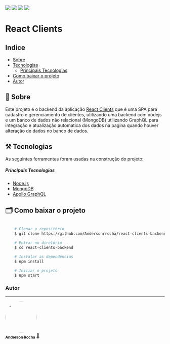 <img src="https://img.shields.io/npm/v/react?label=React"/> <img src="https://img.shields.io/github/languages/code-size/Andersonrrocha/react-clients-backend"/> <img src="https://img.shields.io/github/last-commit/Andersonrrocha/react-clients-backend"/> <img src="https://img.shields.io/github/license/andersonrrocha/react-clients-backend"/>
# React Clients

## Indice

- [Sobre](#-sobre)
- [Tecnologias](#-tecnologias)
    - [Principais Tecnologias](#-principais-tecnologias)
- [Como baixar o projeto](#-como-baixar-o-projeto)
- [Autor](#-autor)


## 🔖 Sobre

Este projeto é o backend da aplicação [React Clients](https://react-clients-frontend.herokuapp.com) que é uma SPA para cadastro e gerenciamento de clientes, utilizando uma backend com nodejs e um banco de dados não relacional (MongoDB) utilizando GraphQL para integração e atualização automatica dos dados na pagina quando houver alteração de dados no banco de dados.

## ⚒️  Tecnologias

As seguintes ferramentas foram usadas na construção do projeto:

##### Principais Tecnologias
- [Node.js](https://nodejs.org/en/)
- [MongoDB](https://www.mongodb.com/cloud/atlas2)
- [Apollo GraphQL](https://www.apollographql.com/) 

## 🗂 Como baixar o projeto

```bash

    # Clonar o repositório
    $ git clone https://github.com/Andersonrrocha/react-clients-backend

    # Entrar no diretório
    $ cd react-clients-backend

    # Instalar as dependências
    $ npm install

    # Iniciar o projeto
    $ npm start
```




### Autor
---

<a href="https://github.com/Andersonrrocha">
 <img style="border-radius: 50%;" src="https://avatars.githubusercontent.com/u/47790040?s=400&u=aebba8b4677071ece269291a65e56534db5cc52c&v=4" width="100px;" alt=""/>
 <br />
 <sub><b>Anderson Rocha</b></sub></a> <a href="https://github.com/Andersonrrocha" title="Github">🚀</a>
